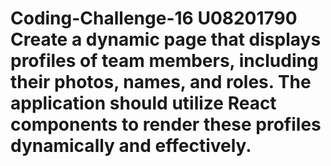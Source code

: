 # Coding-Challenge-16 U08201790 Create a dynamic page that displays profiles of team members, including their photos, names, and roles. The application should utilize React components to render these profiles dynamically and effectively.
 
